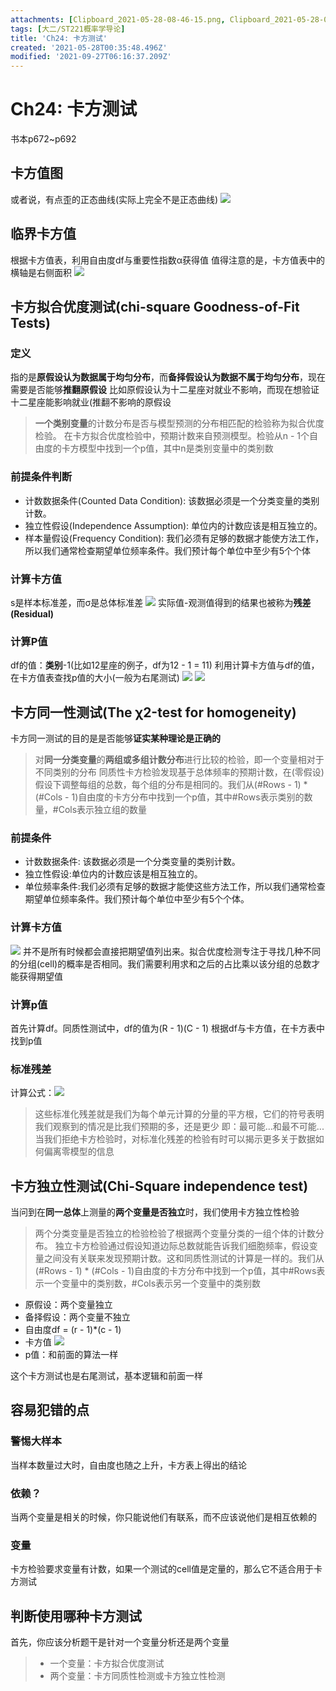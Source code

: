 ```yaml
---
attachments: [Clipboard_2021-05-28-08-46-15.png, Clipboard_2021-05-28-08-47-57.png, Clipboard_2021-05-28-08-48-48.png, Clipboard_2021-05-30-21-53-28.png, Clipboard_2021-05-31-08-41-27.png, Clipboard_2021-06-10-11-36-06.png, Clipboard_2021-06-10-11-37-03.png]
tags: [大二/ST221概率学导论]
title: 'Ch24: 卡方测试'
created: '2021-05-28T00:35:48.496Z'
modified: '2021-09-27T06:16:37.209Z'
---
```


# Ch24: 卡方测试
书本p672~p692
## 卡方值图
或者说，有点歪的正态曲线(实际上完全不是正态曲线)
![](@attachment/Clipboard_2021-05-28-08-48-48.png)

## 临界卡方值
根据卡方值表，利用自由度df与重要性指数α获得值
值得注意的是，卡方值表中的横轴是右侧面积
![](@attachment/Clipboard_2021-05-28-08-47-57.png)

## 卡方拟合优度测试(chi-square Goodness-of-Fit Tests)
### 定义
指的是**原假设认为数据属于均匀分布**，而**备择假设认为数据不属于均匀分布**，现在需要是否能够**推翻原假设**
比如原假设认为十二星座对就业不影响，而现在想验证十二星座能影响就业(推翻不影响的原假设

> **一个类别变量**的计数分布是否与模型预测的分布相匹配的检验称为拟合优度检验。
在卡方拟合优度检验中，预期计数来自预测模型。检验从n - 1个自由度的卡方模型中找到一个p值，其中n是类别变量中的类别数

### 前提条件判断
- 计数数据条件(Counted Data Condition): 该数据必须是一个分类变量的类别计数。
- 独立性假设(Independence Assumption): 单位内的计数应该是相互独立的。
- 样本量假设(Frequency Condition): 我们必须有足够的数据才能使方法工作，所以我们通常检查期望单位频率条件。我们预计每个单位中至少有5个个体
### 计算卡方值
s是样本标准差，而σ是总体标准差
![](@attachment/Clipboard_2021-05-28-08-46-15.png)
实际值-观测值得到的结果也被称为**残差(Residual)**
### 计算P值
df的值：**类别**-1(比如12星座的例子，df为12 - 1 = 11)
利用计算卡方值与df的值，在卡方值表查找p值的大小(一般为右尾测试)
![](@attachment/Clipboard_2021-06-10-11-36-06.png)
![](@attachment/Clipboard_2021-06-10-11-37-03.png)

## 卡方同一性测试(The χ2-test for homogeneity)
卡方同一测试的目的是是否能够**证实某种理论是正确的**

> 对**同一分类变量**的**两组或多组计数分布**进行比较的检验，即一个变量相对于不同类别的分布
同质性卡方检验发现基于总体频率的预期计数，在(零假设)假设下调整每组的总数，每个组的分布是相同的。我们从(#Rows - 1) * (#Cols - 1)自由度的卡方分布中找到一个p值，其中#Rows表示类别的数量，#Cols表示独立组的数量

### 前提条件
- 计数数据条件: 该数据必须是一个分类变量的类别计数。
- 独立性假设:单位内的计数应该是相互独立的。
- 单位频率条件:我们必须有足够的数据才能使这些方法工作，所以我们通常检查期望单位频率条件。我们预计每个单位中至少有5个个体。
### 计算卡方值
![](@attachment/Clipboard_2021-05-28-08-46-15.png)
并不是所有时候都会直接把期望值列出来。拟合优度检测专注于寻找几种不同的分组(cell)的概率是否相同。我们需要利用求和之后的占比乘以该分组的总数才能获得期望值

### 计算p值
首先计算df。同质性测试中，df的值为(R - 1)(C - 1)
根据df与卡方值，在卡方表中找到p值

### 标准残差
计算公式：![](@attachment/Clipboard_2021-05-31-08-41-27.png)

> 这些标准化残差就是我们为每个单元计算的分量的平方根，它们的符号表明我们观察到的情况是比我们预期的多，还是更少
即：最可能...和最不可能...
当我们拒绝卡方检验时，对标准化残差的检验有时可以揭示更多关于数据如何偏离零模型的信息

## 卡方独立性测试(Chi-Square independence test)
当问到在**同一总体**上测量的**两个变量是否独立**时，我们使用卡方独立性检验
> 两个分类变量是否独立的检验检验了根据两个变量分类的一组个体的计数分布。
独立卡方检验通过假设知道边际总数就能告诉我们细胞频率，假设变量之间没有关联来发现预期计数。这和同质性测试的计算是一样的。我们从(#Rows - 1) * (#Cols - 1)自由度的卡方分布中找到一个p值，其中#Rows表示一个变量中的类别数，#Cols表示另一个变量中的类别数

- 原假设：两个变量独立
- 备择假设：两个变量不独立
- 自由度df = (r - 1)*(c - 1)
- 卡方值
![](@attachment/Clipboard_2021-05-28-08-46-15.png)
- p值：和前面的算法一样

这个卡方测试也是右尾测试，基本逻辑和前面一样

## 容易犯错的点
### 警惕大样本
当样本数量过大时，自由度也随之上升，卡方表上得出的结论
### 依赖？
当两个变量是相关的时候，你只能说他们有联系，而不应该说他们是相互依赖的
### 变量
卡方检验要求变量有计数，如果一个测试的cell值是定量的，那么它不适合用于卡方测试

## 判断使用哪种卡方测试
首先，你应该分析题干是针对一个变量分析还是两个变量
>+ 一个变量：卡方拟合优度测试
>+ 两个变量：卡方同质性检测或卡方独立性检测

